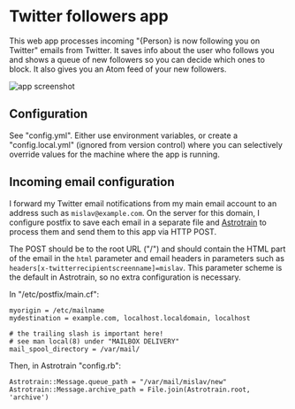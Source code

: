 # Twitter followers app

This web app processes incoming "{Person} is now following you on Twitter" emails from Twitter. It saves info about the user who follows you and shows a queue of new followers so you can decide which ones to block. It also gives you an Atom feed of your new followers.

![app screenshot](http://cl.ly/4j6x/Screen_shot_2011-02-20_at_9.22.31_PM.png)


## Configuration

See "config.yml". Either use environment variables, or create a "config.local.yml" (ignored from version control) where you can selectively override values for the machine where the app is running.


## Incoming email configuration

I forward my Twitter email notifications from my main email account to an address such as `mislav@example.com`. On the server for this domain, I configure postfix to save each email in a separate file and [Astrotrain][] to process them and send them to this app via HTTP POST.

The POST should be to the root URL ("/") and should contain the HTML part of the email in the `html` parameter and email headers in parameters such as `headers[x-twitterrecipientscreenname]=mislav`. This parameter scheme is the default in Astrotrain, so no extra configuration is necessary.

In "/etc/postfix/main.cf":

    myorigin = /etc/mailname
    mydestination = example.com, localhost.localdomain, localhost

    # the trailing slash is important here!
    # see man local(8) under "MAILBOX DELIVERY"
    mail_spool_directory = /var/mail/

Then, in Astrotrain "config.rb":

    Astrotrain::Message.queue_path = "/var/mail/mislav/new"
    Astrotrain::Message.archive_path = File.join(Astrotrain.root, 'archive')

[astrotrain]: https://github.com/entp/astrotrain
